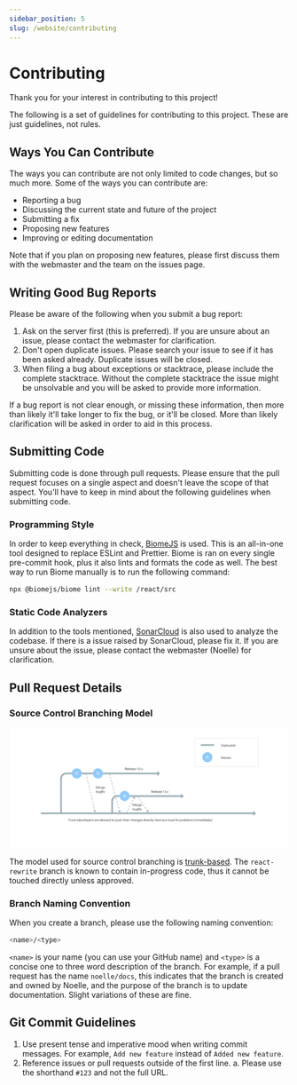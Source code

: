 ```yaml
---
sidebar_position: 5
slug: /website/contributing
---
```


# Contributing

Thank you for your interest in contributing to this project!

The following is a set of guidelines for contributing to this project.
These are just guidelines, not rules.

## Ways You Can Contribute

The ways you can contribute are not only limited to code changes, but so much more.
Some of the ways you can contribute are:

- Reporting a bug
- Discussing the current state and future of the project
- Submitting a fix
- Proposing new features
- Improving or editing documentation

Note that if you plan on proposing new features, please first discuss them with the webmaster and the team on the issues page.

## Writing Good Bug Reports

Please be aware of the following when you submit a bug report:

1. Ask on the server first (this is preferred). If you are unsure about an issue, please contact the webmaster for clarification.
2. Don't open duplicate issues. Please search your issue to see if it has been asked already. Duplicate issues will be closed.
3. When filing a bug about exceptions or stacktrace, please include the complete stacktrace. Without the complete stacktrace the issue might be unsolvable and you will be asked to provide more information.

If a bug report is not clear enough, or missing these information, then more than likely
it'll take longer to fix the bug, or it'll be closed. More than likely clarification will
be asked in order to aid in this process.

## Submitting Code

Submitting code is done through pull requests. Please ensure that the pull request
focuses on a single aspect and doesn't leave the scope of that aspect. You'll have to
keep in mind about the following guidelines when submitting code.

### Programming Style

In order to keep everything in check, [BiomeJS](https://biomejs.dev) is used. This is an all-in-one tool
designed to replace ESLint and Prettier. Biome is ran on every single pre-commit hook, plus it also
lints and formats the code as well. The best way to run Biome manually is to run the following command:

```bash
npx @biomejs/biome lint --write /react/src
```

### Static Code Analyzers

In addition to the tools mentioned, [SonarCloud](<https://sonarcloud.io/>) is also used to analyze the codebase.
If there is a issue raised by SonarCloud, please fix it. If you are unsure about the issue,
please contact the webmaster (Noelle) for clarification.

## Pull Request Details

### Source Control Branching Model

![Trunk Workflow](./trunk-workflow.svg)

The model used for source control branching is [trunk-based](https://www.atlassian.com/continuous-delivery/continuous-integration/trunk-based-development).
The `react-rewrite` branch is known to contain in-progress code, thus it cannot be touched directly unless approved.

### Branch Naming Convention

When you create a branch, please use the following naming convention:

```bash
<name>/<type>
```

`<name>` is your name (you can use your GitHub name) and `<type>` is a concise one to three word description of the branch.
For example, if a pull request has the name `noelle/docs`, this indicates that the branch is created and owned by Noelle,
and the purpose of the branch is to update documentation. Slight variations of these are fine.

## Git Commit Guidelines

1. Use present tense and imperative mood when writing commit messages. For example, `Add new feature` instead of `Added new feature`.
2. Reference issues or pull requests outside of the first line.
    a. Please use the shorthand `#123` and not the full URL.
